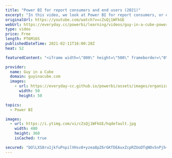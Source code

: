 ```yaml
---
title: "Power BI for report consumers and end users (2021)"
excerpt: "In this video, we look at Power BI for report consumers, or end users. Those folks that maybe don't author reports, but just view reports within Power BI. We introduce some basic Power BI concepts and introduce you to areas of the Power BI service to get you familiar with the portal.  📢 Become a member:"
originalUrl: https://youtube.com/watch?v=cZsQj1WFkGE
webUrl: https://everyday.cc/powerbi/learning/videos/guy-in-a-cube-power-bi-for-report-consumers-and-end-users-2021/
type: video
price: Free
length: PT6M16S
publishedDateTime: 2021-02-11T16:00:28Z
heat: 52

featuredContent: "<iframe width=\"800\" height=\"500\" frameborder=\"0\" src=\"https://www.youtube.com/embed/cZsQj1WFkGE\" allow=\"accelerometer; autoplay; encrypted-media; gyroscope; picture-in-picture\" allowfullscreen></iframe>"

provider:
  name: Guy in a Cube
  domain: guyinacube.com
  images:
    - url: https://everyday-cc.github.io/powerbi/assets/images/organizations/guyinacube.com-50x50.jpg
      width: 50
      height: 50

topics:
  - Power BI

images:
  - url: https://i.ytimg.com/vi/cZsQj1WFkGE/hqdefault.jpg
    width: 480
    height: 360
    isCached: true

secured: "bOlLXS8ru1jkfuPnpilVHsv8+yzea8pZ6rGKfDEAuxZcpRZUoDTqNOvSnPjh+8m1tbQfk4LP3/OwMntv4ou8wXI64stWTqdLrRpFKuUZvNPHDklqJ8p+5HBMa6bfa08CjEOpXJq9uqhxhueIiTY6kVs7/NQfg2Bw2YzQmBewZjvsx27X9M43JVyLsA9a+rZpxt/TxnOZ4DRHvsgPj+KZ9goFJgukYMKUr2ztDajvFVTChatvagLHsavxLWSC/HNrW7pRJuMh6oIM9JaZDJFnmJx7xCnO0+Mb7oz0mNzYV7TTrTYH6YWaZrH+9GPNCEXb3XuHNrjlQCJGrA22S8i4W7tXysSd+uDWiTKGpYuiz8jyH/4VHaICtd21+GDiJe0C/sWn6kfWW8wcTMTwGIxyY4zkXB6RuWpX9/bZEynhxJE=;VPYuLBIoYna56orYX+9kvA=="
---
```


